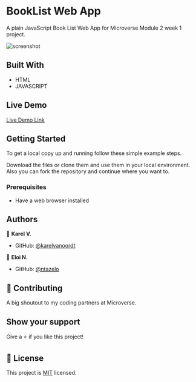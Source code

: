 # BookList Web App
A plain JavaScript Book List Web App for Microverse Module 2 week 1 project.


![screenshot](.screenshot.png)


## Built With

- HTML
- JAVASCRIPT

## Live Demo

[Live Demo Link](https://karelvanoordt.github.io/Book-List-Web/)


## Getting Started


To get a local copy up and running follow these simple example steps.

Download the files or clone them and use them in your local environment. Also you can fork the repository and continue where you want to.

### Prerequisites

- Have a web browser installed

## Authors

👤 **Karel V.**

- GitHub: [@karelvanoordt](https://github.com/karelvanoordt)

👤 **Eloi N.**

- GitHub: [@ntazelo](https://github.com/ntazelo)

## 🤝 Contributing

A big shoutout to my coding partners at Microverse.

## Show your support

Give a ⭐️ if you like this project!


## 📝 License

This project is [MIT](./MIT.md) licensed.